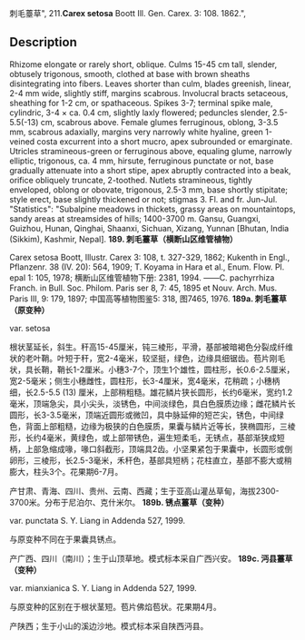 刺毛薹草",
211.**Carex setosa** Boott Ill. Gen. Carex. 3: 108. 1862.",

## Description
Rhizome elongate or rarely short, oblique. Culms 15-45 cm tall, slender, obtusely trigonous, smooth, clothed at base with brown sheaths disintegrating into fibers. Leaves shorter than culm, blades greenish, linear, 2-4 mm wide, slightly stiff, margins scabrous. Involucral bracts setaceous, sheathing for 1-2 cm, or spathaceous. Spikes 3-7; terminal spike male, cylindric, 3-4 × ca. 0.4 cm, slightly laxly flowered; peduncles slender, 2.5-5.5(-13) cm, scabrous above. Female glumes ferruginous, oblong, 3-3.5 mm, scabrous adaxially, margins very narrowly white hyaline, green 1-veined costa excurrent into a short mucro, apex subrounded or emarginate. Utricles stramineous-green or ferruginous above, equaling glume, narrowly elliptic, trigonous, ca. 4 mm, hirsute, ferruginous punctate or not, base gradually attenuate into a short stipe, apex abruptly contracted into a beak, orifice obliquely truncate, 2-toothed. Nutlets stramineous, tightly enveloped, oblong or obovate, trigonous, 2.5-3 mm, base shortly stipitate; style erect, base slightly thickened or not; stigmas 3. Fl. and fr. Jun-Jul.
  "Statistics": "Subalpine meadows in thickets, grassy areas on mountaintops, sandy areas at streamsides of hills; 1400-3700 m. Gansu, Guangxi, Guizhou, Hunan, Qinghai, Shaanxi, Sichuan, Xizang, Yunnan [Bhutan, India (Sikkim), Kashmir, Nepal].
**189. 刺毛薹草（横断山区维管植物）**

Carex setosa Boott, Illustr. Carex 3: 108, t. 327-329, 1862; Kukenth in Engl., Pflanzenr. 38 (IV. 20): 564, 1909; T. Koyama in Hara et al., Enum. Flow. Pl. epal 1: 105, 1978; 横断山区维管植物下册: 2381, 1994. ——C. pachyrrhiza Franch. in Bull. Soc. Philom. Paris ser 8, 7: 45, 1895 et Nouv. Arch. Mus. Paris III, 9: 179, 1897; 中国高等植物图鉴5: 318, 图7465, 1976.
**189a. 刺毛薹草（原变种）**

var. setosa

根状茎延长，斜生。秆高15-45厘米，钝三棱形，平滑，基部被暗褐色分裂成纤维状的老叶鞘。叶短于秆，宽2-4毫米，较坚挺，绿色，边缘具细锯齿。苞片刚毛状，具长鞘，鞘长1-2厘米。小穗3-7个，顶生1个雄性，圆柱形，长0.6-2.5厘米，宽2-5毫米；侧生小穗雌性，圆柱形，长3-4厘米，宽4毫米，花稍疏；小穗柄细，长2.5-5.5 (13) 厘米，上部稍粗糙。雄花鳞片狭长圆形，长约6毫米，宽约1.2毫米，顶端急尖，具小尖头，淡锈色，中间淡绿色，具白色膜质边缘；雌花鳞片长圆形，长3-3.5毫米，顶端近圆形或微凹，具中脉延伸的短芒尖，锈色，中间绿色，背面上部粗糙，边缘为极狭的白色膜质，果囊与鳞片近等长，狭椭圆形，三棱形，长约4毫米，黄绿色，或上部带锈色，遍生短柔毛，无锈点，基部渐狭成短柄，上部急缩成喙，喙口斜截形，顶端具2齿。小坚果紧包于果囊中，长圆形或倒卵形，三棱形，长2.5-3毫米，禾秆色，基部具短柄；花柱直立，基部不膨大或稍膨大，柱头3个。花果期6-7月。

产甘肃、青海、四川、贵州、云南、西藏；生于亚高山灌丛草甸，海拔2300-3700米。分布于尼泊尔、克什米尔。
**189b. 锈点薹草（变种）**

var. punctata S. Y. Liang in Addenda 527, 1999.

与原变种不同在于果囊具锈点。

产广西、四川（南川）；生于山顶草地。模式标本采自广西兴安。
**189c. 沔县薹草（变种）**

var. mianxianica S. Y. Liang in Addenda 527, 1999.

与原变种的区别在于根状茎短。苞片佛焰苞状。花果期4月。

产陕西；生于小山的溪边沙地。模式标本采自陕西沔县。
